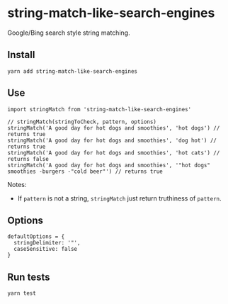 # string-match-like-search-engines

Google/Bing search style string matching.

## Install

    yarn add string-match-like-search-engines

## Use

    import stringMatch from 'string-match-like-search-engines'

    // stringMatch(stringToCheck, pattern, options)
    stringMatch('A good day for hot dogs and smoothies', 'hot dogs') // returns true
    stringMatch('A good day for hot dogs and smoothies', 'dog hot') // returns true
    stringMatch('A good day for hot dogs and smoothies', 'hot cats') // returns false
    stringMatch('A good day for hot dogs and smoothies', '"hot dogs" smoothies -burgers -"cold beer"') // returns true

Notes:

- If `pattern` is not a string, `stringMatch` just return truthiness of `pattern`.

## Options

    defaultOptions = {
      stringDelimiter: '"',
      caseSensitive: false
    }

## Run tests

    yarn test

